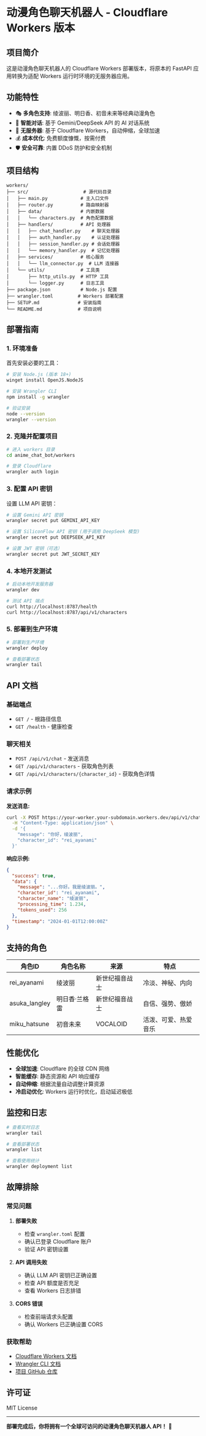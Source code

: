 # 动漫角色聊天机器人 - Cloudflare Workers 版本

## 项目简介

这是动漫角色聊天机器人的 Cloudflare Workers 部署版本，将原本的 FastAPI 应用转换为适配 Workers 运行时环境的无服务器应用。

## 功能特性

- 🎭 **多角色支持**: 绫波丽、明日香、初音未来等经典动漫角色
- 🧠 **智能对话**: 基于 Gemini/DeepSeek API 的 AI 对话系统  
- 🚀 **无服务器**: 基于 Cloudflare Workers，自动伸缩，全球加速
- 💰 **成本优化**: 免费额度慷慨，按需付费
- 🛡️ **安全可靠**: 内置 DDoS 防护和安全机制

## 项目结构

```
workers/
├── src/                    # 源代码目录
│   ├── main.py            # 主入口文件
│   ├── router.py          # 路由映射器
│   ├── data/              # 内嵌数据
│   │   └── characters.py  # 角色配置数据
│   ├── handlers/          # API 处理器
│   │   ├── chat_handler.py    # 聊天处理器
│   │   ├── auth_handler.py    # 认证处理器
│   │   ├── session_handler.py # 会话处理器
│   │   └── memory_handler.py  # 记忆处理器
│   ├── services/          # 核心服务
│   │   └── llm_connector.py  # LLM 连接器
│   └── utils/             # 工具类
│       ├── http_utils.py  # HTTP 工具
│       └── logger.py      # 日志工具
├── package.json           # Node.js 配置
├── wrangler.toml         # Workers 部署配置
├── SETUP.md              # 安装指南
└── README.md             # 项目说明
```

## 部署指南

### 1. 环境准备

首先安装必要的工具：

```bash
# 安装 Node.js (版本 18+)
winget install OpenJS.NodeJS

# 安装 Wrangler CLI
npm install -g wrangler

# 验证安装
node --version
wrangler --version
```

### 2. 克隆并配置项目

```bash
# 进入 workers 目录
cd anime_chat_bot/workers

# 登录 Cloudflare
wrangler auth login
```

### 3. 配置 API 密钥

设置 LLM API 密钥：

```bash
# 设置 Gemini API 密钥
wrangler secret put GEMINI_API_KEY

# 设置 SiliconFlow API 密钥 (用于调用 DeepSeek 模型)
wrangler secret put DEEPSEEK_API_KEY

# 设置 JWT 密钥（可选）
wrangler secret put JWT_SECRET_KEY
```

### 4. 本地开发测试

```bash
# 启动本地开发服务器
wrangler dev

# 测试 API 端点
curl http://localhost:8787/health
curl http://localhost:8787/api/v1/characters
```

### 5. 部署到生产环境

```bash
# 部署到生产环境
wrangler deploy

# 查看部署状态
wrangler tail
```

## API 文档

### 基础端点

- `GET /` - 根路径信息
- `GET /health` - 健康检查

### 聊天相关

- `POST /api/v1/chat` - 发送消息
- `GET /api/v1/characters` - 获取角色列表
- `GET /api/v1/characters/{character_id}` - 获取角色详情

### 请求示例

**发送消息:**

```bash
curl -X POST https://your-worker.your-subdomain.workers.dev/api/v1/chat \
  -H "Content-Type: application/json" \
  -d '{
    "message": "你好，绫波丽",
    "character_id": "rei_ayanami"
  }'
```

**响应示例:**

```json
{
  "success": true,
  "data": {
    "message": "...你好。我是绫波丽。",
    "character_id": "rei_ayanami",
    "character_name": "绫波丽",
    "processing_time": 1.234,
    "tokens_used": 256
  },
  "timestamp": "2024-01-01T12:00:00Z"
}
```

## 支持的角色

| 角色ID | 角色名称 | 来源 | 特点 |
|--------|----------|------|------|
| rei_ayanami | 绫波丽 | 新世纪福音战士 | 冷淡、神秘、内向 |
| asuka_langley | 明日香·兰格雷 | 新世纪福音战士 | 自信、强势、傲娇 |
| miku_hatsune | 初音未来 | VOCALOID | 活泼、可爱、热爱音乐 |

## 性能优化

- **全球加速**: Cloudflare 的全球 CDN 网络
- **智能缓存**: 静态资源和 API 响应缓存
- **自动伸缩**: 根据流量自动调整计算资源
- **冷启动优化**: Workers 运行时优化，启动延迟极低

## 监控和日志

```bash
# 查看实时日志
wrangler tail

# 查看部署状态
wrangler list

# 查看使用统计
wrangler deployment list
```

## 故障排除

### 常见问题

1. **部署失败**
   - 检查 `wrangler.toml` 配置
   - 确认已登录 Cloudflare 账户
   - 验证 API 密钥设置

2. **API 调用失败**
   - 确认 LLM API 密钥已正确设置
   - 检查 API 额度是否充足
   - 查看 Workers 日志排错

3. **CORS 错误**
   - 检查前端请求头配置
   - 确认 Workers 已正确设置 CORS

### 获取帮助

- [Cloudflare Workers 文档](https://developers.cloudflare.com/workers/)
- [Wrangler CLI 文档](https://developers.cloudflare.com/workers/wrangler/)
- [项目 GitHub 仓库](https://github.com/your-repo/anime-chat-bot)

## 许可证

MIT License

---

**部署完成后，你将拥有一个全球可访问的动漫角色聊天机器人 API！** 🎉 